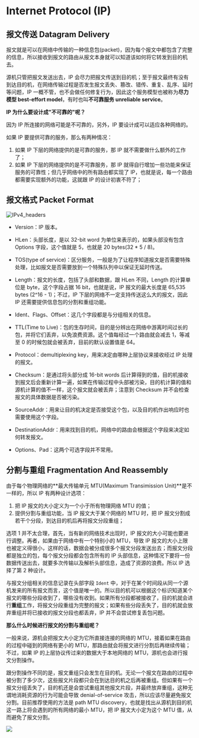 # Internet Protocol (IP)

## 报文传送 Datagram Delivery

报文就是可以在网络中传输的一种信息包(packet)，因为每个报文中都包含了完整的信息，所以接收到报文的路由从报文本身就可以知道该如何将它转发到目的机去。

源机只管把报文发送出去，IP 会尽力把报文传送到目的机；至于报文最终有没有到达目的机，在网络传输过程是否发生报文丢失、篡改、错传、重复、乱序、延时等问题，IP 一概不管，也不会做任何修复行为，因此这个服务模型也被称为**尽力模型 best-effort model**，有时也叫**不可靠服务 unreliable service**。

**IP 为什么要设计成"不可靠的"呢？**

因为 IP 所连接的网络可能是不可靠的，另外，IP 要设计成可以适应各种网络的。

如果 IP 要提供可靠的服务，那么有两种情况：

1. 如果 IP 下层的网络提供的是可靠的服务，那 IP 就不需要做什么额外的工作了；
2. 如果 IP 下层的网络提供的是不可靠服务，那 IP 就得自行增加一些功能来保证服务的可靠性；但几乎网络中的所有路由都实现了 IP，也就是说，每一个路由都需要实现额外的功能，这就跟 IP 的设计初衷不符了；

## 报文格式 Packet Format

![IPv4_headers](../assets/network/IPv4_headers.png)

* Version：IP 版本。

* HLen：头部长度，是以 32-bit word 为单位来表示的，如果头部没有包含 Options 字段，这个值就是 5，也就是 20 bytes(32 * 5 / 8)。

* TOS(type of service)：区分服务，一般是为了让程序知道报文是否需要特殊处理，比如报文是否需要放到一个特殊队列中以保证无延时传送。

* Length：报文的长度，包括了头部和数据，跟 HLen 不同，Length 的计算单位是 byte，这个字段占据 16 bit，也就是说，IP 报文的最大长度是 65,535 bytes (2^16 - 1)；不过，IP 下层的网络不一定支持传送这么大的报文，因此 IP 还需要提供信息包的分割和重组功能。

* Ident、Flags、Offset：这几个字段都是与分组相关的信息。

* TTL(Time to Live)：包的生存时间，目的是分辨出在网络中游离时间过长的包，并将它们丢弃，以免浪费资源。这个值每经过一个路由就会减去 1，等减至 0 的时候包就会被丢弃，目前的默认设置值是 64。

* Protocol：demultiplexing key，用来决定由哪种上层协议来接收经过 IP 处理的报文。

* Checksum：是通过将头部分成 16-bit words 后计算得到的值，目的机接收到报文后会重新计算一遍，如果在传输过程中头部被污染，目的机计算的值和源机计算的值不一样，这个报文就会被丢弃；注意到 Checksum 并不会检查报文的具体数据是否被污染。

* SourceAddr：用来让目的机决定是否接受这个包，以及目的机作出响应时也需要使用这个字段。

* DestinationAddr：用来找到目的机，网络中的路由会根据这个字段来决定如何转发报文。

* Options、Pad：这两个可选字段并不常用。

## 分割与重组 Fragmentation And Reassembly

由于每个物理网络的**最大传输单元 MTU(Maximum Transimission Unit)**是不一样的，所以 IP 有两种设计选项：

1. 把 IP 报文的大小定义为一个小于所有物理网络 MTU 的值；
2. 提供分割与重组功能，当 IP 报文大于某个网络的 MTU 时，把 IP 报文分割成若干个分段，到达目的机后再将报文分段重组；

选项 1 并不太合理，首先，当有新的网络技术出现时，IP 报文的大小可能也要进行调整。再者，如果由于网络中有一个特别小的 MTU，导致 IP 报文的大小上限也被定义得很小，这样的话，数据会被分成很多个报文分段发送出去；而报文分段都是独立的包，每个报文分段都会包含所有的 IP 头部信息，这种情况下要将一份数据传送出去，就要多次传输以及解析头部信息，造成了资源的浪费。所以 IP 选择了第 2 种设计。

与报文分组相关的信息记录在头部字段 `Ident` 中，对于在某个时间段从同一个源机发来的所有报文而言，这个值是唯一的。所以目的机可以根据这个标识知道某个报文的哪些分段收到了，哪些没有收到。如果所有分段都被接收了，目的机就会进行**重组**工作，将报文分段重组为完整的报文；如果有些分段丢失了，目的机就会放弃重组并将已接收的报文分段也都丢弃，IP 并不会尝试修复丢包问题。

**那么什么时候进行报文的分割与重组呢？**

一般来说，源机会把报文大小定为它所直接连接的网络的 MTU，接着如果在路由的过程中碰到的网络有更小的 MTU，那路由就会将报文进行分割后再继续传输；不过，如果 IP 的上层协议传过来的数据大于本地网络的 MTU，源机也会进行报文分割操作。

跟分割操作不同的是，报文重组只会发生在目的机。无论一个报文在路由的过程中被分割了多少次，这些报文片段都只会在到达目的机之后再被重组。但如果有一个报文分组丢失了，目的机还是会尝试重组其他报文片段，并最终放弃重组，这种无谓地消耗资源的行为可能会导致 denial-of-service 攻击，所以应该尽量避免报文分割。目前推荐使用的方法是 path MTU discovery，也就是找出从源机到目的机这一路上将会遇到的所有网络的最小 MTU，把 IP 报文大小定为这个 MTU 值，从而避免了报文分割。

![](../assets/network/ip_fragmentation.png)
